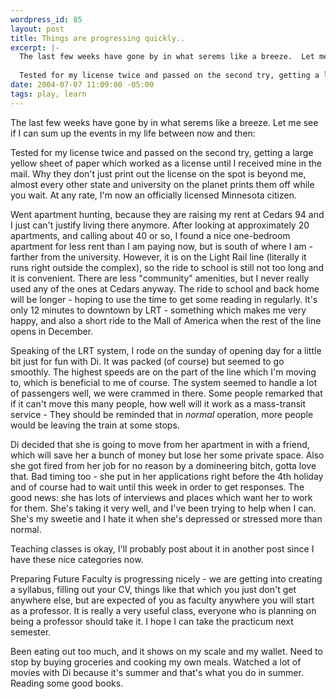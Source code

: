 ```yaml
--- 
wordpress_id: 85
layout: post
title: Things are progressing quickly..
excerpt: |-
  The last few weeks have gone by in what serems like a breeze.  Let me see if I can sum up the events in my life between now and then:
  
  Tested for my license twice and passed on the second try, getting a large yellow sheet of paper which worked as a license until I received mine in the mail.  Why they don't just print out the license on the spot is beyond me, almost every other state and university on the planet prints them off while you wait.
date: 2004-07-07 11:09:00 -05:00
tags: play, learn
---
```

The last few weeks have gone by in what serems like a breeze.  Let me see if I can sum up the events in my life between now and then:

Tested for my license twice and passed on the second try, getting a large yellow sheet of paper which worked as a license until I received mine in the mail.  Why they don't just print out the license on the spot is beyond me, almost every other state and university on the planet prints them off while you wait.  At any rate, I'm now an officially licensed Minnesota citizen.

Went apartment hunting, because they are raising my rent at Cedars 94 and I just can't justify living there anymore.  After looking at approximately 20 apartments, and calling about 40 or so, I found a nice  one-bedroom apartment for less rent than I am paying now, but is south of where I am - farther from the university. However, it is on the Light Rail line (literally it runs right outside the complex), so the ride to school is still not too long and it is convenient.  There are less "community" amenities, but I never really used any of the ones at Cedars anyway.  The ride to school and back home will be longer - hoping to use the time to get some reading in regularly.  It's only 12 minutes to downtown by LRT - something which makes me very happy, and also a short ride to the Mall of America when the rest of the line opens in December.

Speaking of the LRT system, I rode on the sunday of opening day for a little bit just for fun with Di.  It was packed (of course) but seemed to go smoothly.  The highest speeds are on the part of the line which I'm moving to, which is beneficial to me of course.  The system seemed to handle a lot of passengers well, we were crammed in there.  Some people remarked that if it can't move this many people, how well will it work as a mass-transit service - They should be reminded that in <em>normal</em> operation, more people would be leaving the train at some stops.

Di decided that she is going to move from her apartment in with a friend, which will save her a bunch of money but lose her some private space.  Also she got fired from her job for no reason by a domineering bitch, gotta love that.   Bad timing too - she put in her applications right before the 4th holiday and of course had to wait until this week in order to get responses.  The good news: she has lots of interviews and places which want her to work for them.  She's taking it very well, and I've been trying to help when I can.  She's my sweetie and I hate it when she's depressed or stressed more than normal.

Teaching classes is okay, I'll probably post about it in another post since I have these nice categories now.

Preparing Future Faculty is progressing nicely - we are getting into creating a syllabus, filling out your CV, things like that which you just don't get anywhere else, but are expected of you as faculty anywhere you will start as a professor.  It is really a very useful class, everyone who is planning on being a professor should take it.  I hope I can take the practicum next semester.

Been eating out too much, and it shows on my scale and my wallet.  Need to stop by buying groceries and cooking my own meals.  Watched a lot of movies with Di because it's summer and that's what you do in summer.  Reading some good books.
